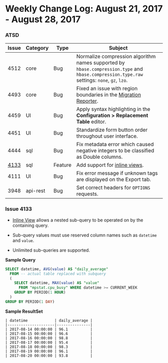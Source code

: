 Weekly Change Log: August 21, 2017 - August 28, 2017
==================================================
### ATSD
| Issue| Category    | Type    | Subject              |
|------|-------------|---------|----------------------|
| 4512 | core | Bug | Normalize compression algorithm names supported by <br>`hbase.compression.type` and `hbase.compression.type.raw` settings: `none`, `gz`, `lzo`. |
| 4493 | core | Bug | Fixed an issue with region boundaries in the [Migration Reporter](../../administration/migration/reporter.md). |
| 4459 | UI | Bug | Apply syntax highlighting in the **Configuration > Replacement Table** editor. |
| 4451 | UI | Bug | Standardize form button order throughout user interface. |
| 4444 | sql | Bug | Fix metadata error which caused negative integers to be classified as Double columns. |
| [4133](#issue-4133) | sql | Feature | Add support for [inline views](../../sql#inline-views). |
| 4111 | UI | Bug | Fix error message if unknown tags are displayed on the Export tab. |
| 3948 | api-rest | Bug | Set correct headers for `OPTIONS` requests. | 

### Issue 4133

* [Inline View](../../sql#inline-views) allows a nested sub-query to be operated on by the containing query.

* Sub-query values must use reserved column names such as `datetime` and `value`.

* Unlimited sub-queries are supported.

**Sample Query**

```sql
SELECT datetime, AVG(value) AS "daily_average" 
  FROM -- actual table replaced with subquery
  (
    SELECT datetime, MAX(value) AS "value"
      FROM "mpstat.cpu_busy" WHERE datetime >= CURRENT_WEEK
    GROUP BY PERIOD(1 HOUR)
  )
GROUP BY PERIOD(1 DAY)
```

**Sample ResultSet**

```ls
| datetime            | daily_average | 
|---------------------|---------------| 
| 2017-08-14 00:00:00 | 96.1          | 
| 2017-08-15 00:00:00 | 96.6          | 
| 2017-08-16 00:00:00 | 98.8          | 
| 2017-08-17 00:00:00 | 95.4          | 
| 2017-08-18 00:00:00 | 98.3          | 
| 2017-08-19 00:00:00 | 96.1          | 
| 2017-08-20 00:00:00 | 93.8          | 
```

